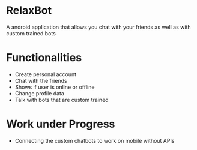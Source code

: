 # RelaxBot
A android application that allows you chat with your friends as well as with custom trained bots

# Functionalities
- Create personal account
- Chat with the friends
- Shows if user is online or offline
- Change profile data
- Talk with bots that are custom trained 

# Work under Progress
- Connecting the custom chatbots to work on mobile without APIs
